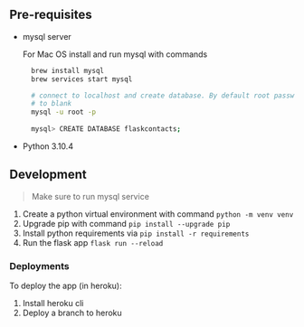 



## Pre-requisites

* mysql server
  
  For Mac OS install and run mysql with commands

  ```sh
    brew install mysql
    brew services start mysql

    # connect to localhost and create database. By default root password is set
    # to blank
    mysql -u root -p 
    
    mysql> CREATE DATABASE flaskcontacts;
  ```

* Python 3.10.4
  

## Development

> Make sure to run mysql service

1. Create a python virtual environment with command ```python -m venv venv```
2. Upgrade pip with command ```pip install --upgrade pip```
3. Install python requirements via ```pip install -r requirements```
4. Run the flask app ```flask run --reload```

### Deployments

To deploy the app (in heroku):
1. Install heroku cli
2. Deploy a branch to heroku




